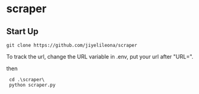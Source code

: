 # scraper

## Start Up
```
git clone https://github.com/jiyelileona/scraper
```
To track the url, change the URL variable in .env, put your url after "URL=".

then 
```
 cd .\scraper\
 python scraper.py
```

